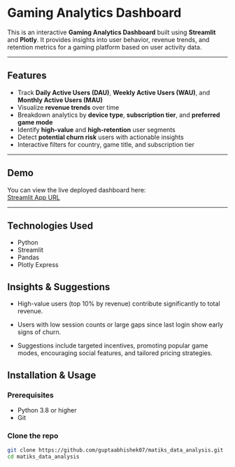 # Gaming Analytics Dashboard

This is an interactive **Gaming Analytics Dashboard** built using **Streamlit** and **Plotly**. It provides insights into user behavior, revenue trends, and retention metrics for a gaming platform based on user activity data.

---

## Features

- Track **Daily Active Users (DAU)**, **Weekly Active Users (WAU)**, and **Monthly Active Users (MAU)**
- Visualize **revenue trends** over time
- Breakdown analytics by **device type**, **subscription tier**, and **preferred game mode**
- Identify **high-value** and **high-retention** user segments
- Detect **potential churn risk** users with actionable insights
- Interactive filters for country, game title, and subscription tier

---

## Demo

You can view the live deployed dashboard here:  
[Streamlit App URL](https://matiksdataanalysis-t6zaeft9wwgtmhxbbtvryn.streamlit.app/)  

---
## Technologies Used
- Python
- Streamlit
- Pandas
- Plotly Express

## Insights & Suggestions
- High-value users (top 10% by revenue) contribute significantly to total revenue.

- Users with low session counts or large gaps since last login show early signs of churn.

- Suggestions include targeted incentives, promoting popular game modes, encouraging social features, and tailored pricing strategies.


## Installation & Usage

### Prerequisites

- Python 3.8 or higher
- Git

### Clone the repo

```bash
git clone https://github.com/guptaabhishek07/matiks_data_analysis.git
cd matiks_data_analysis
